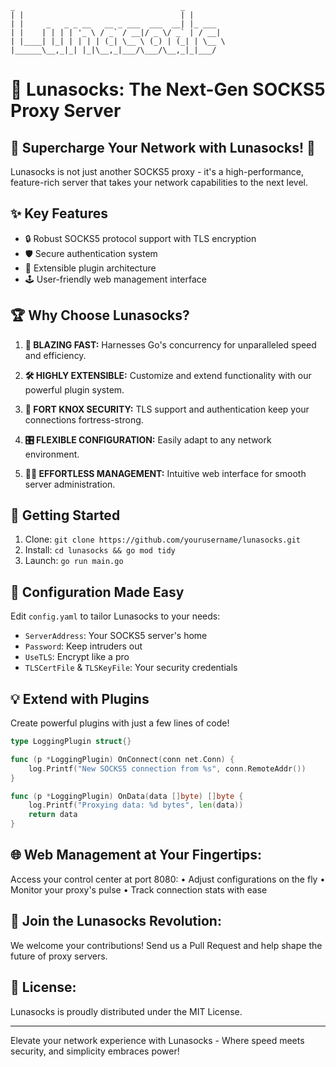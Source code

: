 ```
_                                     _        
| |                                   | |       
| |     _   _ _ __   __ _ ___  ___  __| |_ ___  
| |    | | | | '_ \ / _` / __|/ _ \/ _` | / __| 
| |____| |_| | | | | (_| \__ \ (_) | (_| | \__ \ 
|______\__,_|_| |_|\__,_|___/\___/\__,_|_|___/
```

# 🌙 Lunasocks: The Next-Gen SOCKS5 Proxy Server

## 🚀 Supercharge Your Network with Lunasocks! 🚀

Lunasocks is not just another SOCKS5 proxy - it's a high-performance, 
feature-rich server that takes your network capabilities to the next level.

## ✨ Key Features

- 🔒 Robust SOCKS5 protocol support with TLS encryption
- 🛡️ Secure authentication system
- 🧩 Extensible plugin architecture
- 🕹️ User-friendly web management interface

## 🏆 Why Choose Lunasocks?

1. **🚄 BLAZING FAST:** 
   Harnesses Go's concurrency for unparalleled speed and efficiency.

2. **🛠️ HIGHLY EXTENSIBLE:** 
   Customize and extend functionality with our powerful plugin system.

3. **🔐 FORT KNOX SECURITY:** 
   TLS support and authentication keep your connections fortress-strong.

4. **🎛️ FLEXIBLE CONFIGURATION:** 
   Easily adapt to any network environment.

5. **👨‍💼 EFFORTLESS MANAGEMENT:** 
   Intuitive web interface for smooth server administration.

## 🚀 Getting Started

1. Clone:    `git clone https://github.com/yourusername/lunasocks.git`
2. Install:  `cd lunasocks && go mod tidy`
3. Launch:   `go run main.go`

## 🔧 Configuration Made Easy

Edit `config.yaml` to tailor Lunasocks to your needs:
- `ServerAddress`: Your SOCKS5 server's home
- `Password`: Keep intruders out
- `UseTLS`: Encrypt like a pro
- `TLSCertFile` & `TLSKeyFile`: Your security credentials

## 💡 Extend with Plugins

Create powerful plugins with just a few lines of code!

```go
type LoggingPlugin struct{}

func (p *LoggingPlugin) OnConnect(conn net.Conn) {
    log.Printf("New SOCKS5 connection from %s", conn.RemoteAddr())
}

func (p *LoggingPlugin) OnData(data []byte) []byte {
    log.Printf("Proxying data: %d bytes", len(data))
    return data
}
```

## 🌐 Web Management at Your Fingertips:

Access your control center at port 8080:
  • Adjust configurations on the fly
  • Monitor your proxy's pulse
  • Track connection stats with ease

## 🤝 Join the Lunasocks Revolution:
We welcome your contributions! Send us a Pull Request and help shape the future of proxy servers.

## 📜 License:
Lunasocks is proudly distributed under the MIT License.

-----------------------------------------
Elevate your network experience with Lunasocks - 
Where speed meets security, and simplicity embraces power!
